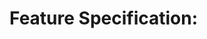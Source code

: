 # Feature Specification: <Title>
Issue: #<issue>  
PR: <Link to PR>

## Completeness Evidence
 - Issue tagged with label `phase:spec`: Yes/No
 - Issue tagged with label `status:needs-review`: Yes/No
 - All specification documents committed/synced to branch: Yes/No
 - Table with following columns 
   - PR Comment
   - How Addressed

## Specification Quality Evidence
 - [ ] Clear problem statement and user needs identified
 - [ ] Functional requirements clearly defined
 - [ ] Non-functional requirements specified (performance, security, etc.)
 - [ ] Success criteria and acceptance criteria defined
 - [ ] Dependencies and constraints identified
 - [ ] Risk assessment completed

## Stakeholder Validation Evidence
 - [ ] Requirements gathered from relevant stakeholders
 - [ ] Specification reviewed by technical team
 - [ ] Business logic validated with domain experts
 - [ ] User experience considerations documented
 - [ ] Integration points with existing systems identified

## Continuous Learning
 - Table with following columns
    - Learning
    - Agent Rule Updates (what agent rule file was updated to ensure the learning is durable)